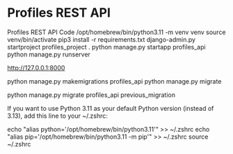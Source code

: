 # Profiles REST API

Profiles REST API Code
/opt/homebrew/bin/python3.11 -m venv venv
source venv/bin/activate
pip3 install -r requirements.txt
django-admin.py startproject profiles_project .
python manage.py startapp profiles_api
python manage.py runserver

http://127.0.0.1:8000

python manage.py makemigrations profiles_api
python manage.py migrate

python manage.py migrate profiles_api previous_migration



If you want to use Python 3.11 as your default Python version (instead of 3.13), add this line to your ~/.zshrc:

echo "alias python='/opt/homebrew/bin/python3.11'" >> ~/.zshrc
echo "alias pip='/opt/homebrew/bin/python3.11 -m pip'" >> ~/.zshrc
source ~/.zshrc